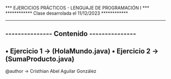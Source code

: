 *** EJERCICIOS PRÁCTICOS - LENGUAJE DE PROGRAMACIÓN I ***
************ Clase desarrolada el 11/12/2023 ************

-----------------------------------------
--------------- Contenido ---------------
-----------------------------------------
• Ejercicio 1 -> (HolaMundo.java)
• Ejercicio 2 -> (SumaProducto.java)
-----------------------------------------

@author -> Cristhian Abel Aguilar González

